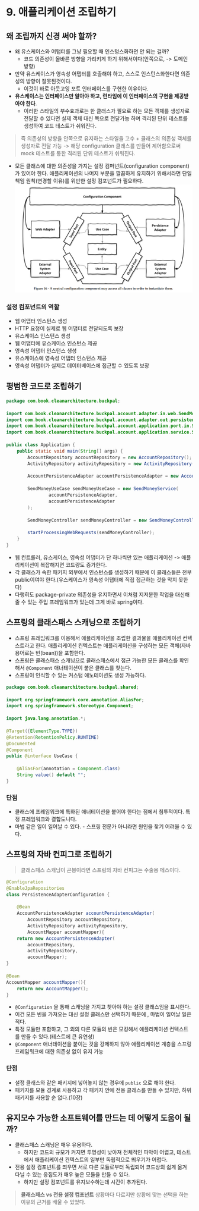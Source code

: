 # 9. 애플리케이션 조립하기

## 왜 조립까지 신경 써야 할까?
- 왜 유스케이스와 어탭터를 그냥 필요할 때 인스텅스화하면 안 되는 걸까?
    - 코드 의존성이 올바른 방향을 가리키게 하기 위해서이다(안쪽으로, -> 도메인 방향)
- 만약 유스케이스가 영속성 어탭터를 호출해야 하고, 스스로 인스턴스화한다면 의존성의 방향이 잘못된것이다.
    - 이것이 바로 아웃고잉 포트 인터페이스를 구현한 이유이다.
- **유스케이스는 인터페이스만 알아야 하고, 런타임에 이 인터페이스의 구현을 제공받아야 한다**.
    - 이러한 스타일의 부수효과로는 한 클래스가 필요로 하는 모든 객체를 생성자로 전달할 수 있다면 실제 객체 대신 목으로 전달가능 하며 격리된 단위 테스트를 생성하여 코드 테스트가 쉬워진다.

> 즉 의존성의 방향을 안쪽으로 유지하는 스타일을 고수 + 클래스의 의존성 객체를 생성자로 전달 가능 -> 해당 configuration 클래스를 만들어 제어함으로써 mock 테스트를 통한 격리된 단위 테스트가 쉬워진다.

- 모든 클래스에 대한 의존성을 가지는 설정 컴퍼넌트(configuration component) 가 있어야 한다. 애플리케이션의 나머지 부분을 깔끔하게 유지하기 위해서라면 단일 책임 원칙(변경할 이유)를 위반한 설정 컴포넌트가 필요하다.
![img.png](img.png)

### 설정 컴포넌트의 역할
- 웹 어댑터 인스턴스 생성
- HTTP 요청이 실제로 웹 어댑터로 전달되도록 보장
- 유스케이스 인스턴스 생성
- 웹 어댑터에 유스케이스 인스턴스 제공
- 영속성 어댑터 인스턴스 생성
- 유스케이스에 영속성 어댑터 인스턴스 제공
- 영속성 어댑터가 실제로 데이터베이스에 접근할 수 있도록 보장

## 평범한 코드로 조립하기
```java
package com.book.cleanarchitecture.buckpal;

import com.book.cleanarchitecture.buckpal.account.adapter.in.web.SendMoneyController;
import com.book.cleanarchitecture.buckpal.account.adapter.out.persistence.AccountPersistenceAdapter;
import com.book.cleanarchitecture.buckpal.account.application.port.in.SendMoneyUseCase;
import com.book.cleanarchitecture.buckpal.account.application.service.SendMoneyService;

public class Application {
    public static void main(String[] args) {
        AccountRepository accountRepository = new AccountRepository();
        ActivityRepository activityRepository = new ActivityRepository();

        AccountPersistenceAdapter accountPersistenceAdapter = new AccountPersistenceAdapter(accountRepository, activityRepository);

        SendMoneyUseCase sendMoneyUseCase = new SendMoneyService(
                accountPersistenceAdapter,
                accountPersistenceAdapter
        );

        SendMoneyController sendMoneyController = new SendMoneyController(sendMoneyUseCase);
        
        startProcessingWebRequests(sendMoneyController);
    }
}
```
- 웹 컨트롤러, 유스케이스, 영속성 어댑터가 단 하나씩만 있는 애플리케이션 -> 애플리케이션이 복잡해지면 코드량도 증가한다.
- 각 클래스가 속한 패키지 외부에서 인스턴스를 생성하기 때문에 이 클래스들은 전부 public이여야 한다.(유스케이스가 영속성 어탭터에 직접 접근하는 것을 막지 못한다)
- 다행히도 package-private 의존성을 유지하면서 이처럼 지저분한 작업을 대신해줄 수 있는 주입 프레임워크가 있는데 그게 바로 spring이다.

## 스프링의 클래스패스 스캐닝으로 조립하기
- 스프링 프레임워크를 이용해서 애플리케이션을 조립한 결과물을 애플리케이션 컨텍스트라고 한다. 애플리케이션 컨텍스트는 애플리케이션을 구성하는 모든 객체(자바 용어로는 빈(bean))을 포함한다.
- 스프링은 클래스패스 스캐닝으로 클래스패스에서 접근 가능한 모든 클래스를 확인해서 `@Component` 애너테이션이 붙은 클래스를 찾는다.
- 스프링이 인식할 수 있는 커스텀 애노테이션도 생성 가능하다.

```java
package com.book.cleanarchitecture.buckpal.shared;

import org.springframework.core.annotation.AliasFor;
import org.springframework.stereotype.Component;

import java.lang.annotation.*;

@Target({ElementType.TYPE})
@Retention(RetentionPolicy.RUNTIME)
@Documented
@Component
public @interface UseCase {

    @AliasFor(annotation = Component.class)
    String value() default "";
}
```
### 단점
- 클래스에 프레임워크에 특화된 애너테이션을 붙어야 한다는 점에서 침투적이다. 특정 프레임워크와 결합도니다.
- 마법 같은 일이 일어날 수 있다. - 스프링 전문가 아니라면 원인을 찾기 어려울 수 있다.

## 스프링의 자바 컨피그로 조립하기
> 클래스패스 스캐닝이 곤봉이라면 스프링의 자바 컨피그는 수술용 메스이다.

```java
@Configuration
@EnableJpaRepositories
class PersistenceAdapterConfiguration {

	@Bean
	AccountPersistenceAdapter accountPersistenceAdapter(
		AccountRepository accountRepository,
		ActivityRepository activityRepository,
		AccountMapper accountMapper){
	return new AccountPersistenceAdapter(
		accountRepository,
		activityRepository,
		accountMapper);
}

@Bean
AccountMapper accountMapper(){
	return new AccountMapper();
}

```
- `@Configuration` 을 통해 스캐닝을 가지고 찾아야 하는 설정 클래스임을 표시한다.
- 이건 모든 빈을 가져오는 대신 설정 클래스만 선택하기 때문에 , 마법이 일어날 일은 적다.
- 특정 모듈만 포함하고, 그 외의 다른 모듈의 빈은 모킹해서 애플리케이션 컨텍스트를 만들 수 있다.(테스트에 큰 유연성)
- `@Component` 애너테이션을 붙이는 것을 강제하지 않아 애플리케이션 계층을 스프링 프레임워크에 대한 의존성 없이 유지 가능
### 단점
- 설정 클래스와 같은 패키지에 넣어놓지 않는 경우에 `public` 으로 해야 한다.
- 패키지를 모듈 경계로 사용하고 각 패키지 안에 전용 클래스를 만들 수 있지만, 하위 패키지를 사용할 순 없다.(10장)

## 유지모수 가능한 소프트웨어를 만드는 데 어떻게 도움이 될까?
- 클래스패스 스캐닝은 매우 유용하다.
    - 하지만 코드의 규모가 커지면 투명성이 낮아져 전체적인 파악이 어렵고, 테스트에서 애플리케이션 컨텍스트의 일부만 독립적으로 띄우기가 어렵다.
- 전용 설정 컴포넌트를 띄우면 서로 다른 모듈로부터 독립되어 코드상의 쉽게 옮겨 다닐 수 있는 응집도가 매우 높은 모듈을 만들 수 있다.
    - 하지만 설정 컴포넌트를 유지보수하는데 시간이 추가된다.

> **클래스패스 vs 전용 설정 컴포넌트**
상황마다 다르지만 상황에 맞는 선택을 하는 이유의 근거를 배울 수 있었다.